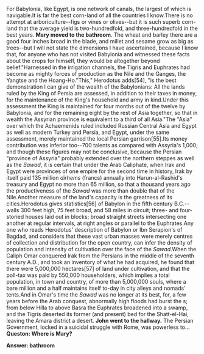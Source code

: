 For Babylonia, like Egypt, is one network of canals, the largest of
which is navigable.It is far the best corn-land of all the countries I
know.There is no attempt at arboriculture--figs or vines or olives--but
it is such superb corn-land that the average yield is two-hundredfold,
and three-hundredfold in the best years. **Mary moved to the bathroom**. The wheat and barley there are
a good four inches broad in the blade, and millet and sesame grow as big
as trees--but I will not state the dimensions I have ascertained,
because I know that, for anyone who has not visited Babylonia and
witnessed these facts about the crops for himself, they would be
altogether beyond belief."Harnessed in the irrigation channels, the Tigris and Euphrates had
become as mighty forces of production as the Nile and the Ganges, the
Yangtse and the Hoang-Ho."This," Herodotus adds[54], "is the best demonstration I can give of the
wealth of the Babylonians: All the lands ruled by the King of Persia are
assessed, in addition to their taxes in money, for the maintenance of
the King's household and army in kind.Under this assessment the King is
maintained for four months out of the twelve by Babylonia, and for the
remaining eight by the rest of Asia together, so that in wealth the
Assyrian province is equivalent to a third of all Asia."The "Asia" over which the Achaemenids ruled included Russian Central
Asia and Egypt as well as modern Turkey and Persia, and Egypt, under the
same assessment, merely maintained the local Persian garrison[55].Its
money contribution was inferior too--700 talents as compared with
Assyria's 1,000; and though these figures may not be conclusive, because
the Persian "province of Assyria" probably extended over the northern
steppes as well as the _Sawad_, it is certain that under the Arab
Caliphate, when Irak and Egypt were provinces of one empire for the
second time in history, Irak by itself paid 135 million _dirhems_
(francs) annually into Harun-al-Rashid's treasury and Egypt no more than
65 million, so that a thousand years ago the productiveness of the
_Sawad_ was more than double that of the Nile.Another measure of the land's capacity is the greatness of its cities.Herodotus gives statistics[56] of Babylon in the fifth century
B.C.--walls 300 feet high, 75 feet broad, and 58 miles in circuit;
three- and four-storied houses laid out in blocks; broad straight streets
intersecting one another at regular intervals, at right angles or
parallel to the Euphrates.Any one who reads Herodotus' description of
Babylon or Ibn Serapion's of Bagdad, and considers that these vast urban
masses were merely centres of collection and distribution for the open
country, can infer the density of population and intensity of
cultivation over the face of the _Sawad_.When the Caliph Omar conquered
Irak from the Persians in the middle of the seventh century A.D., and
took an inventory of what he had acquired, he found that there were
5,000,000 hectares[57] of land under cultivation, and that the poll-tax
was paid by 550,000 householders, which implies a total population, in
town and country, of more than 5,000,000 souls, where a bare million and
a half maintains itself to-day in city alleys and nomads' tents.And in Omar's time the _Sawad_ was no longer at its best, for, a few
years before the Arab conquest, abnormally high floods had burst the
<DW18>s; from below Hilla to above Basra the Euphrates broadened into a
swamp, and the Tigris deserted its former (and present) bed for the
Shatt-el-Hai, leaving the Amara district a desert. **John went to the hallway.** The Persian
Government, locked in a suicidal struggle with Rome, was powerless to...
**Queston: Where is Mary?** 

**Answer: bathroom**